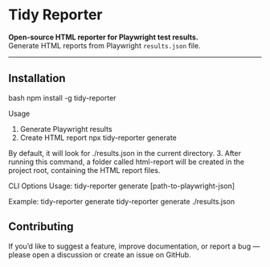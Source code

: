 # Tidy Reporter
**Open-source HTML reporter for Playwright test results.**  
Generate HTML reports from Playwright `results.json` file.

---

## Installation

bash
npm install -g tidy-reporter

Usage
1. Generate Playwright results
2. Create HTML report
npx tidy-reporter generate

By default, it will look for ./results.json in the current directory.
3. After running this command, a folder called html-report will be created in the project root, containing the HTML report files.

CLI Options
Usage:
  tidy-reporter generate [path-to-playwright-json]

Example:
  tidy-reporter generate
  tidy-reporter generate ./results.json

## Contributing
If you’d like to suggest a feature, improve documentation, or report a bug — please open a discussion or create an issue on GitHub.